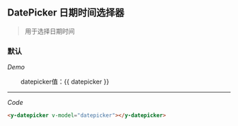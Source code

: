 <y-scroll>

## DatePicker 日期时间选择器
> 用于选择日期时间

### 默认

*Demo*

<y-row class="demo-datepicker">
  <y-col :md="12">
    <y-datepicker v-model="datepicker"></y-datepicker>
    <label style="margin-left: 30px">datepicker值：{{ datepicker }}</label>
  </y-col>
</y-row>

---

*Code*

```html
<y-datepicker v-model="datepicker"></y-datepicker>
```

</y-scroll>

<script>
  export default {
    data () {
      return {
        datepicker: '2017/03/15'
      }
    }
  }
</script>

<style scoped>

</style>
